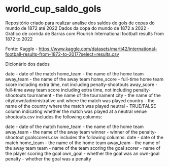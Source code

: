 # world_cup_saldo_gols
Repositório criado para realizar analise dos saldos de gols de copas do mundo de 1872 até 2022
Dados da copa do mundo de 1872 a 2022 - Gráfico de corrida de Barras com Flourish
International football results from 1872 to 2022

Fonte: Kaggle - https://www.kaggle.com/datasets/martj42/international-football-results-from-1872-to-2017?select=results.csv

Dicionário dos dados

date - date of the match
home_team - the name of the home team
away_team - the name of the away team
home_score - full-time home team score including
extra time, not including penalty-shootouts
away_score - full-time away team score including
extra time, not including penalty-shootouts
tournament - the name of the tournament
city - the name of the city/town/administrative unit where the match was played
country - the name of the country where the match was played
neutral - TRUE/FALSE column indicating whether the match was played at a neutral venue shootouts.csv includes the following columns:

date - date of the match
home_team - the name of the home team
away_team - the name of the away team
winner - winner of the penalty-shootout
goalscorers.csv includes the following columns:
date - date of the match
home_team - the name of the home team
away_team - the name of the away team
team - name of the team scoring the goal
scorer - name of the player scoring the goal
own_goal - whether the goal was an own-goal
penalty - whether the goal was a penalty
